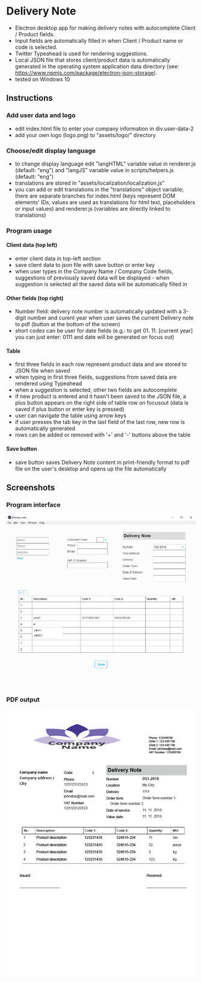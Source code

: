 # Delivery Note
- Electron desktop app for making delivery notes with autocomplete Client / Product fields.
- Input fields are automatically filled in when Client / Product name or code is selected.
- Twitter Typeahead is used for rendering suggestions.
- Local JSON file that stores client/product data is automatically generated in the operating system application data directory (see: https://www.npmjs.com/package/electron-json-storage).
- tested on Windows 10


## Instructions

### Add user data and logo
- edit index.html file to enter your company information in div.user-data-2
- add your own logo (logo.png) to "assets/logo/" directory

### Choose/edit display language 
- to change display language edit "langHTML" variable value in renderer.js (default: "eng") and "langJS" variable value in scripts/helpers.js (default: "eng")
- translations are stored in "assets/localization/localization.js" 
- you can add or edit translations in the "translations" object variable; there are separate branches for index.html (keys represent DOM elements' IDs, values are used as translations for html text, placeholders or input values) and renderer.js (variables are directly linked to translations)

### Program usage

#### Client data (top left)

- enter client data in top-left section
- save client data to json file with save button or enter key
- when user types in the Company Name / Company Code fields, suggestions of previously saved data will be displayed - when suggestion is selected all the saved data will be automatically filled in

#### Other fields (top right)

- Number field: delivery note number is automatically updated with a 3-digit number and curent year when user saves the current Delivery note to pdf (button at the bottom of the screen)
- short codes can be user for date fields (e.g.: to get 01. 11. [current year] you can just enter: 0111 and date will be generated on focus out)

#### Table

- first three fields in each row represent product data and are stored to JSON file when saved
- when typing in first three fields, suggestions from saved data are rendered using Typeahead
- when a suggestion is selected, other two fields are autocomplete
- if new product is entered and it hasn't been saved to the JSON file, a plus button appears on the right side of table row on focusout (data is saved if plus button or enter key is pressed)
- user can navigate the table using arrow keys
- if user presses the tab key in the last field of the last row, new row is automatically generated
- rows can be added or removed with '+' and '-' buttons above the table

#### Save button

- save button saves Delivery Note content in print-friendly format to pdf file on the user's desktop and opens up the file automatically


## Screenshots

### Program interface

![product_selection](https://raw.githubusercontent.com/robispan/Delivery-Note/master/screenshots/product-suggestions.png)

### PDF output

![PDF output](https://raw.githubusercontent.com/robispan/Delivery-Note/master/screenshots/PDF-Output.png)
